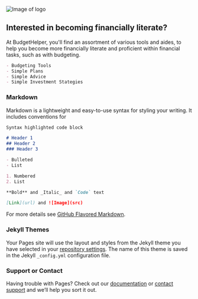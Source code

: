 ![Image of logo](http://imgur.com/aQP2B5n.jpg)

## Interested in becoming financially literate?

At BudgetHelper, you'll find an assortment of various tools and aides, to help you become more financially literate and proficient within financial tasks, such as with budgeting.

```markdown
- Budgeting Tools
- Simple Plans
- Simple Advice
- Simple Investment Stategies
```

### Markdown

Markdown is a lightweight and easy-to-use syntax for styling your writing. It includes conventions for

```markdown
Syntax highlighted code block

# Header 1
## Header 2
### Header 3

- Bulleted
- List

1. Numbered
2. List

**Bold** and _Italic_ and `Code` text

[Link](url) and ![Image](src)
```

For more details see [GitHub Flavored Markdown](https://guides.github.com/features/mastering-markdown/).

### Jekyll Themes

Your Pages site will use the layout and styles from the Jekyll theme you have selected in your [repository settings](https://github.com/forsithias/BudgetHelper/settings). The name of this theme is saved in the Jekyll `_config.yml` configuration file.

### Support or Contact

Having trouble with Pages? Check out our [documentation](https://help.github.com/categories/github-pages-basics/) or [contact support](https://github.com/contact) and we’ll help you sort it out.
